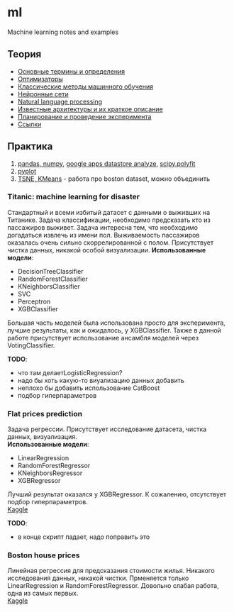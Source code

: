 # ml
Machine learning notes and examples

## Теория
 - [Основные термины и определения](./glossary/common.md)  
 - [Оптимизаторы](./glossary/optimizers.md)
 - [Классические методы машинного обучения](./glossary/classics.md)  
 - [Нейронные сети](./glossary/neural_networks.md)  
 - [Natural language processing](./glossary/nlp.md)  
 - [Известные архитектуры и их краткое описание](./glossary/architectures.md)  
 - [Планирование и проведение эксперимента](./glossary/experiment_planning.md)
 - [Ссылки](./glossary/links.md)  


## Практика
1. [pandas, numpy](./lesson1/index.md), [google apps datastore analyze](./lesson1/index2.ipynb), [scipy.polyfit](./lesson1/scipy.ipynb)  
2. [pyplot](./lesson2/index.md)  
6. [TSNE, KMeans](./lesson6/index.ipynb) - работа про boston dataset, можно объединить  




### Titanic: machine learning for disaster
Стандартный и всеми избитый датасет с данными о выживших на Титанике. Задача классификации, необходимо предсказать кто из пассажиров выживет. Задача интересна тем, что необходимо догадаться извлечь из имени пол. Выживаемость пассажиров оказалась очень сильно скоррелированной с полом. Присутствует чистка данных, никакой особой визуализации.
**Использованные модели**:  
 - DecisionTreeClassifier  
 - RandomForestClassifier  
 - KNeighborsClassifier  
 - SVC  
 - Perceptron  
 - XGBClassifier  

Большая часть моделей была использована просто для эксперимента, лучшие результаты, как и ожидалось, у XGBClassifier. Также в данной работе присутствует использование ансамбля моделей через VotingClassifier.  

**TODO**:  
 - что там делаетLogisticRegression?
 - надо бы хоть какую-то виуализацию данных добавить
 - неплохо бы добавить использование CatBoost
 - подбор гиперпараметров


### Flat prices prediction
Задача регрессии. Присутствует исследование датасета, чистка данных, визуализация.  
**Использованные модели**:  
 - LinearRegression
 - RandomForestRegressor
 - KNeighborsRegressor
 - XGBRegressor  

Лучший результат оказался у XGBRegressor. К сожалению, отсутствует подбор гиперпараметров.  
[Kaggle](https://www.kaggle.com/alexahdp/flat-price-predict)  

**TODO**:  
 - в конце скрипт падает, надо поправить это  


### Boston house prices
Линейная регрессия для предсказания стоимости жилья. Никакого исследования данных, никакой чистки. Прменяется только LinearRegression и RandomForestRegressor. Довольно слабая работа, одна из самых первых.  
[Kaggle](https://www.kaggle.com/alexahdp/boston-house-prices-regression)  
